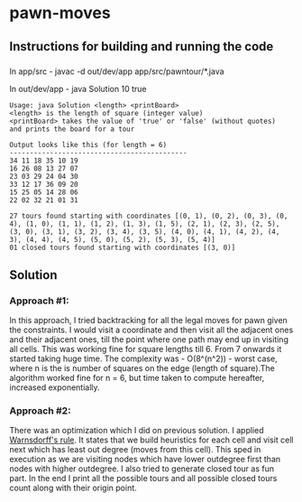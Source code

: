 # pawn-moves

## Instructions for building and running the code
###
In app/src
    - javac -d out/dev/app app/src/pawntour/*.java

In out/dev/app
    - java Solution 10 true
    
    Usage: java Solution <length> <printBoard>
    <length> is the length of square (integer value)
    <printBoard> takes the value of 'true' or 'false' (without quotes) 
    and prints the board for a tour
    
    Output looks like this (for length = 6)
    --------------------------------------------
    34 11 18 35 10 19 
    16 26 08 13 27 07 
    23 03 29 24 04 30 
    33 12 17 36 09 20 
    15 25 05 14 28 06 
    22 02 32 21 01 31 
    
    27 tours found starting with coordinates [(0, 1), (0, 2), (0, 3), (0, 4), (1, 0), (1, 1), (1, 2), (1, 3), (1, 5), (2, 1), (2, 3), (2, 5), (3, 0), (3, 1), (3, 2), (3, 4), (3, 5), (4, 0), (4, 1), (4, 2), (4, 3), (4, 4), (4, 5), (5, 0), (5, 2), (5, 3), (5, 4)]
    01 closed tours found starting with coordinates [(3, 0)]

## Solution
### Approach #1:
In this approach, I tried backtracking for all the legal moves for pawn given the constraints.
I would visit a coordinate and then visit all the adjacent ones and their adjacent ones, till the point where 
one path may end up in visiting all cells. This was working fine for square lengths till 6. From 7 onwards it started
taking huge time. The complexity was - O(8^(n^2)) - worst case, where n is the is number of squares 
on the edge (length of square).The algorithm worked fine for n = 6, but time taken to compute hereafter, 
increased exponentially.

### Approach #2:
There was an optimization which I did on previous solution. 
I applied [Warnsdorff's rule](https://en.wikipedia.org/wiki/Knight%27s_tour#Warnsdorff.27s_rule).
It states that we build heuristics for each cell and visit cell next which has least out degree (moves from this cell).
This sped in execution as we are visiting nodes which have lower outdegree first than nodes with higher outdegree.
I also tried to generate closed tour as fun part. In the end I print all the possible tours and all 
possible closed tours count along with their origin point.

    